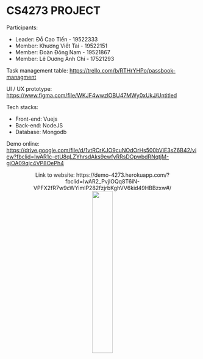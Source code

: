#  CS4273 PROJECT

Participants:
- Leader: Đỗ Cao Tiến - 19522333
- Member: Khương Viết Tài - 19522151
- Member: Đoàn Đông Nam - 19521867
- Member: Lê Dương Anh Chí - 17521293

Task management table: https://trello.com/b/RTHrYHPo/passbook-managment

UI / UX prototype: https://www.figma.com/file/WKJF4wwzlOBU47MWy0xUkJ/Untitled

Tech stacks:

- Front-end: Vuejs
- Back-end: NodeJS
- Database: Mongodb

Demo online: https://drive.google.com/file/d/1vtRCrKJO9cuNOdOrHs500bViE3sZ6B42/view?fbclid=IwAR1c-etU8qLZYhrsdAks9ewfyRRsDOpwbdRNqtjM-gjOA09qjc4VP8OePh4
<p align="center" width="100%">
Link to website: https://demo-4273.herokuapp.com/?fbclid=IwAR2_PvjIOQq8T6iN-VPFX2fR7w9cWYimIP282fzjrbKghVV6kid49HBBzxw#/
    <img width="33%" src="https://i.stack.imgur.com/RJj4x.png"> 
</p>
